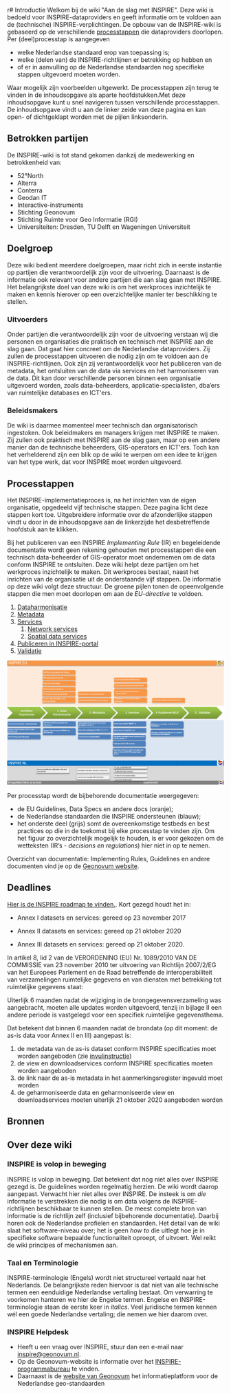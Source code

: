 r# Introductie
Welkom bij de wiki "Aan de slag met INSPIRE". Deze wiki is bedoeld voor INSPIRE-dataproviders en geeft informatie om te voldoen aan de (technische) INSPIRE-verplichtingen. De opbouw van de INSPIRE-wiki is gebaseerd op de verschillende [processtappen](#processtappen) die dataproviders doorlopen. Per (deel)processtap is aangegeven
- welke Nederlandse standaard erop van toepassing is;
- welke (delen van) de INSPIRE-richtlijnen er betrekking op hebben en
- of er in aanvulling op de Nederlandse standaarden nog specifieke stappen uitgevoerd moeten worden.

Waar mogelijk zijn voorbeelden uitgewerkt. De processtappen zijn terug te vinden in de inhoudsopgave als aparte hoofdstukken.Met deze inhoudsopgave kunt u snel navigeren tussen verschillende processtappen. De inhoudsopgave vindt u aan de linker zeide van deze pagina en kan open- of dichtgeklapt worden met de pijlen linksonderin.

## Betrokken partijen
De INSPIRE-wiki is tot stand gekomen dankzij de medewerking en betrokkenheid van:
- 52°North
- Alterra
- Conterra
- Geodan IT
- Interactive-instruments
- Stichting Geonovum
- Stichting Ruimte voor Geo Informatie (RGI)
- Universiteiten: Dresden, TU Delft en Wageningen Universiteit

## Doelgroep
Deze wiki bedient meerdere doelgroepen, maar richt zich in eerste instantie op partijen die verantwoordelijk zijn voor de uitvoering. Daarnaast is de informatie ook relevant voor andere partijen die aan slag gaan met INSPIRE. Het belangrijkste doel van deze wiki is om het werkproces inzichtelijk te maken en kennis hierover op een overzichtelijke manier ter beschikking te stellen.

### Uitvoerders
Onder partijen die verantwoordelijk zijn voor de uitvoering verstaan wij die personen en organisaties die praktisch en technisch met INSPIRE aan de slag gaan. Dat gaat hier concreet om de Nederlandse dataproviders. Zij zullen de processtappen uitvoeren die nodig zijn om te voldoen aan de INSPIRE-richtlijnen. Ook zijn zij verantwoordelijk voor het publiceren van de metadata, het ontsluiten van de data via services en het harmoniseren van de data. Dit kan door verschillende personen binnen een organisatie uitgevoerd worden, zoals data-beheerders, applicatie-specialisten, dba’ers van ruimtelijke databases en ICT'ers.

### Beleidsmakers
De wiki is daarmee momenteel meer technisch dan organisatorisch ingestoken. Ook beleidmakers en managers krijgen met INSPIRE te maken. Zij zullen ook praktisch met INSPIRE aan de slag gaan, maar op een andere manier dan de technische beheerders, GIS-operators en ICT'ers. Toch kan het verhelderend zijn een blik op de wiki te werpen om een idee te krijgen van het type werk, dat voor INSPIRE moet worden uitgevoerd.

## Processtappen
Het INSPIRE-implementatieproces is, na het inrichten van de eigen organisatie, opgedeeld vijf technische stappen. Deze pagina licht deze stappen kort toe. Uitgebreidere informatie over de afzonderlijke stappen vindt u door in de inhoudsopgave aan de linkerzijde het desbetreffende hoofdstuk aan te klikken.

Bij het publiceren van een INSPIRE *Implementing Rule* (IR) en begeleidende documentatie wordt geen rekening gehouden met processtappen die een technisch data-beheerder of GIS-operator moet ondernemen om de data conform INSPIRE te ontsluiten. Deze wiki helpt deze partijen om het werkproces inzichtelijk te maken. Dit werkproces bestaat, naast het inrichten van de organisatie uit de onderstaande vijf stappen. De informatie op deze wiki volgt deze structuur. De groene pijlen tonen de opeenvolgende stappen die men moet doorlopen om aan de *EU-directive* te voldoen.

1. [Dataharmonisatie](#dataharmonisatie)
2. [Metadata](#dataharmonisatie)
3. [Services](#services)
	1. [Network services](#network-services)
	2. [Spatial data services](#spatial-data-services)
4. [Publiceren in INSPIRE-portal](#publiceren)
5. [Validatie](#validatie)

![processtapplaatje](media/processtappen5.png "Processtappen voor implementeren van INSPIRE binnen een organisatie")

Per processtap wordt de bijbehorende documentatie weergegeven:
- de EU Guidelines, Data Specs en andere docs (oranje);
- de Nederlandse standaarden die INSPIRE ondersteunen  (blauw);
- het onderste deel (grijs) somt de overeenkomstige testbeds en best practices op die in de toekomst bij elke processtap te vinden zijn.
Om het figuur zo overzichtelijk mogelijk te houden, is er voor gekozen om de wetteksten (IR’s - *decisions en regulations*) hier niet in op te nemen. 

Overzicht van documentatie: Implementing Rules, Guidelines en andere documenten vind je op de [Geonovum website](https://www.geonovum.nl/geo-standaarden/inspire-europese-leefomgeving).

## Deadlines
[Hier is de INSPIRE roadmap te vinden.](https://inspire.ec.europa.eu/road-map-graphic/32443). Kort gezegd houdt het in:

<aside class="note">

- Annex I datasets en services: gereed op 23 november 2017

- Annex II datasets en services: gereed op 21 oktober 2020

- Annex III datasets en services: gereed op 21 oktober 2020.
</aside>

In artikel 8, lid 2 van de VERORDENING (EU) Nr. 1089/2010 VAN DE COMMISSIE van 23 november 2010 ter uitvoering van Richtlijn 2007/2/EG van het Europees Parlement en de Raad betreffende de interoperabiliteit van verzamelingen ruimtelijke gegevens en van diensten met betrekking tot ruimtelijke gegevens staat:

Uiterlijk 6 maanden nadat de wijziging in de brongegevensverzameling was aangebracht, moeten alle updates worden uitgevoerd, tenzij in bijlage II een andere periode is vastgelegd voor een specifiek ruimtelijke gegevensthema.

Dat betekent dat binnen 6 maanden nadat de brondata (op dit moment: de as-is data voor Annex II en III) aangepast is:

1. de metadata van de as-is dataset conform INSPIRE specificaties moet worden aangeboden (zie [invulinstructie](#invulinstructie-voor-datasets))
2. de view en downloadservices conform INSPIRE specificaties moeten worden aangeboden
3. de link naar de as-is metadata in het aanmerkingsregister ingevuld moet worden
4. de geharmoniseerde data en geharmoniseerde view en downloadservices moeten uiterlijk 21 oktober 2020 aangeboden worden

## Bronnen

## Over deze wiki
### INSPIRE is volop in beweging
INSPIRE is volop in beweging. Dat betekent dat nog niet alles over INSPIRE gezegd is. De guidelines worden regelmatig herzien. De wiki wordt daarop aangepast. Verwacht hier niet alles over INSPIRE. De insteek is om *die* informatie te verstrekken die nodig is om data volgens de INSPIRE-richtlijnen beschikbaar te kunnen stellen. De meest complete bron van informatie is de richtlijn zelf (inclusief bijbehorende documentatie). Daarbij horen ook de Nederlandse profielen en standaarden. Het detail van de wiki slaat het software-niveau over; het is geen *how to* die uitlegt hoe je in specifieke software bepaalde functionaliteit oproept, of uitvoert. Wel reikt de wiki principes of mechanismen aan.

### Taal en Terminologie
INSPIRE-terminologie (Engels) wordt niet structureel vertaald naar het Nederlands. De belangrijkste reden hiervoor is dat niet van alle technische termen een eenduidige Nederlandse vertaling bestaat. Om verwarring te voorkomen hanteren we hier de Engelse termen. Engelse en INSPIRE-terminologie staan de eerste keer in *italics*. Veel juridische termen kennen wél een goede Nederlandse vertaling; die nemen we hier daarom over.

### INSPIRE Helpdesk
- Heeft u een vraag over INSPIRE, stuur dan een e-mail naar inspire@geonovum.nl.
- Op de Geonovum-website is informatie over het [INSPIRE-programmabureau](https://www.geonovum.nl/geo-standaarden/inspire-europese-leefomgeving) te vinden.
- Daarnaast is de [website van Geonovum](https://www.geonovum.nl/) het informatieplatform voor de Nederlandse geo-standaarden
